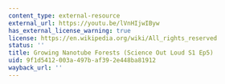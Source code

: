```yaml
---
content_type: external-resource
external_url: https://youtu.be/lVnHIjwIByw
has_external_license_warning: true
license: https://en.wikipedia.org/wiki/All_rights_reserved
status: ''
title: Growing Nanotube Forests (Science Out Loud S1 Ep5)
uid: 9f1d5412-003a-497b-af39-2e448ba81912
wayback_url: ''
---
```

